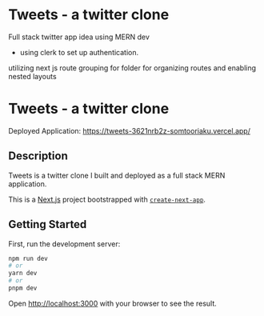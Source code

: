 # Tweets - a twitter clone
Full stack twitter app idea using MERN dev


* using clerk to set up authentication.

utilizing next js route grouping for folder for organizing routes and enabling nested layouts 

# Tweets - a twitter clone
Deployed Application: https://tweets-3621nrb2z-somtooriaku.vercel.app/

## Description

Tweets is a twitter clone I built and deployed as a full stack MERN application.
  
This is a [Next.js](https://nextjs.org/) project bootstrapped with [`create-next-app`](https://github.com/vercel/next.js/tree/canary/packages/create-next-app).

## Getting Started

First, run the development server:

```bash
npm run dev
# or
yarn dev
# or
pnpm dev
```

Open [http://localhost:3000](http://localhost:3000) with your browser to see the result.
